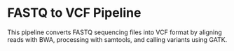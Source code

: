 # FASTQ to VCF Pipeline

This pipeline converts FASTQ sequencing files into VCF format by aligning reads with BWA, processing with samtools, and calling variants using GATK.
